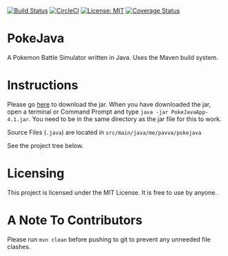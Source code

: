 [![Build Status](https://travis-ci.org/20avva/PokeJava.svg?branch=master)](https://travis-ci.org/20avva/PokeJava)
[![CircleCI](https://circleci.com/gh/20avva/PokeJava.svg?style=svg)](https://circleci.com/gh/20avva/PokeJava)
[![License: MIT](https://img.shields.io/badge/License-MIT-yellow.svg)](https://opensource.org/licenses/MIT)
[![Coverage Status](https://coveralls.io/repos/github/20avva/PokeJava/badge.svg)](https://coveralls.io/github/20avva/PokeJava)

# PokeJava

A Pokemon Battle Simulator written in Java. Uses the Maven build system.

# Instructions

Please go [here](https://20avva.github.io/PokeJava) to download the jar. When you have downloaded the jar, open a terminal
or Command Prompt and type `java -jar PokeJavaApp-4.1.jar`. You need to be in the same directory as the jar file for this to work.

Source Files (`.java`) are located in `src/main/java/me/pavva/pokejava`
 
See the project tree below.

# Licensing

This project is licensed under the MIT License. It is free to use by anyone.

# A Note To Contributors

Please run `mvn clean` before pushing to git to prevent any unneeded file clashes.
